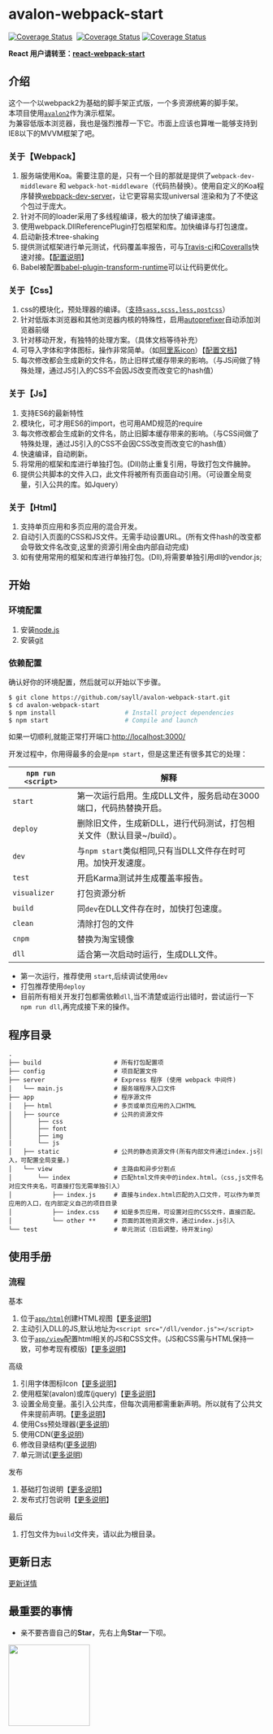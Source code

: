 # avalon-webpack-start
[![Coverage Status](https://travis-ci.org/sayll/avalon-webpack-start.svg?branch=master)](https://travis-ci.org/sayll/avalon-webpack-start)  [![Coverage Status](https://coveralls.io/repos/github/sayll/avalon-webpack-start/badge.svg)](https://coveralls.io/github/sayll/avalon-webpack-start) [![Coverage Status](https://codeclimate.com/github/sayll/avalon-webpack-start/badges/gpa.svg)](https://codeclimate.com/github/sayll/avalon-webpack-start)

<b>React 用户请转至：[react-webpack-start](https://github.com/sayll/react-webpack-start)</b>
## 介绍

这个一个以webpack2为基础的脚手架正式版，一个多资源统筹的脚手架。</br>
本项目使用[`avalon2`](https://github.com/RubyLouvre/avalon)作为演示框架。</br>
为兼容低版本浏览器，我也是强烈推荐一下它。市面上应该也算唯一能够支持到IE8以下的MVVM框架了吧。

### 关于【Webpack】
1. 服务端使用Koa。需要注意的是，只有一个目的那就是提供了`webpack-dev-middleware` 和 `webpack-hot-middleware`（代码热替换）。使用自定义的Koa程序替换[webpack-dev-server](https://github.com/webpack/webpack-dev-server)，让它更容易实现universal 渲染和为了不使这个包过于庞大。
2. 针对不同的loader采用了多线程编译，极大的加快了编译速度。
3. 使用webpack.DllReferencePlugin打包框架和库。加快编译与打包速度。
4. 启动新技术tree-shaking
5. 提供测试框架进行单元测试，代码覆盖率报告，可与[Travis-ci](https://travis-ci.org)和[Coveralls](https://coveralls.io)快速对接。【[配置说明](https://github.com/sayll/Sayll_Karma)】
6. Babel被配置[babel-plugin-transform-runtime](https://www.npmjs.com/package/babel-plugin-transform-runtime)可以让代码更优化。

### 关于【Css】
1. css的模块化，预处理器的编译。（[支持`sass,scss,less,postcss`](/docs/loaders)）
2. 针对低版本浏览器和其他浏览器内核的特殊性，启用[autoprefixer](https://github.com/postcss/autoprefixer)自动添加浏览器前缀
3. 针对移动开发，有独特的处理方案。（具体文档等待补充）
4. 可导入字体和字体图标，操作非常简单。（如[阿里系icon](http://www.iconfont.cn/)）【[配置文档](/docs/basics/Icon.md)】
5. 每次修改都会生成新的文件名，防止旧样式缓存带来的影响。（与JS间做了特殊处理，通过JS引入的CSS不会因JS改变而改变它的hash值）

### 关于【Js】
1. 支持ES6的最新特性
2. 模块化，可才用ES6的import，也可用AMD规范的require
3. 每次修改都会生成新的文件名，防止旧脚本缓存带来的影响。（与CSS间做了特殊处理，通过JS引入的CSS不会因CSS改变而改变它的hash值）
4. 快速编译，自动刷新。
5. 将常用的框架和库进行单独打包。(Dll)防止重复引用，导致打包文件臃肿。
6. 提供公共脚本的文件入口，此文件将被所有页面自动引用。（可设置全局变量，引入公共的库。如Jquery）

### 关于【Html】
1. 支持单页应用和多页应用的混合开发。
2. 自动引入页面的CSS和JS文件。无需手动设置URL。(所有文件hash的改变都会导致文件名改变,这里的资源引用全由内部自动完成)
3. 如有使用常用的框架和库进行单独打包。(Dll),将需要单独引用dll的vendor.js;

## 开始

### 环境配置
1. 安装[node.js](https://nodejs.org/)
2. 安装[git](https://git-scm.com/)

### 依赖配置
确认好你的环境配置，然后就可以开始以下步骤。

```bash
$ git clone https://github.com/sayll/avalon-webpack-start.git
$ cd avalon-webpack-start
$ npm install                   # Install project dependencies
$ npm start                     # Compile and launch
```

如果一切顺利,就能正常打开端口:[http://localhost:3000/](http://localhost:3000/)

开发过程中，你用得最多的会是`npm start`，但是这里还有很多其它的处理：

|`npm run <script>`|解释|
|------------------|-----------|
|`start`|第一次运行启用。生成DLL文件，服务启动在3000端口，代码热替换开启。|
|`deploy`|删除旧文件，生成新DLL，进行代码测试，打包相关文件（默认目录~/build）。|
|`dev`|与`npm start`类似相同,只有当DLL文件存在时可用。加快开发速度。|
|`test`|开启Karma测试并生成覆盖率报告。|
|`visualizer`|打包资源分析|
|`build`|同`dev`在DLL文件存在时，加快打包速度。|
|`clean`|清除打包的文件|
|`cnpm`|替换为淘宝镜像|
|`dll`|适合第一次启动时运行，生成DLL文件。|
* 第一次运行，推荐使用 `start`,后续调试使用`dev`
* 打包推荐使用`deploy`
* 目前所有相关开发打包都需依赖`dll`,当不清楚或运行出错时，尝试运行一下`npm run dll`,再完成接下来的操作。

## 程序目录

```
.
├── build                    # 所有打包配置项
├── config                   # 项目配置文件
├── server                   # Express 程序 (使用 webpack 中间件)
│   └── main.js              # 服务端程序入口文件
├── app                      # 程序源文件
│   ├── html                 # 多页或单页应用的入口HTML
│   ├── source               # 公共的资源文件
│       ├── css
│       ├── font
│       ├── img
|       └── js              
│   ├── static               # 公共的静态资源文件(所有内部文件通过index.js引入，可配置全局变量。)
│   └── view                 # 主路由和异步分割点
│       └── index            # 匹配html文件夹中的index.html。（css,js文件名对应文件夹名，可直接打包无需单独引入）
│           ├── index.js     # 直接与index.html匹配的入口文件，可以作为单页应用的入口，在内部定义自己的项目目录
│           ├── index.css    # 如是多页应用，可设置对应的CSS文件，直接匹配。
│           └── other **     # 页面的其他资源文件，通过index.js引入
└── test                     # 单元测试（日后调整，待开发ing）
```
## 使用手册

### 流程

基本

1. 位于[`app/html`](/app/html)创建HTML视图【[更多说明](/docs/basics/Html.md)】
2. 主动引入DLL的JS,默认地址为`<script src="/dll/vendor.js"></script>`
3. 位于[`app/view`](/app/view)配置html相关的JS和CSS文件。(JS和CSS需与HTML保持一致，可参考现有模版)【[更多说明](/docs/basics/Views.md)】

高级

1. 引用字体图标Icon【[更多说明](/docs/basics/Icon.md)】
2. 使用框架(avalon)或库(jquery)【[更多说明](/docs/basics/Frame.md)】
3. 设置全局变量。虽引入公共库，但每次调用都需重新声明。所以就有了公共文件来提前声明。【[更多说明](/docs/basics/Common.md)】
4. 使用Css预处理器([更多说明](/docs/loaders))
5. 使用CDN([更多说明](/docs/webpack))
6. 修改目录结构([更多说明](/docs/webpack))
7. 单元测试([更多说明](/docs/webpack/Tests.md))

发布

1. 基础打包说明【[更多说明](/docs/webpack/BasePack.md)】
2. 发布式打包说明【[更多说明](/docs/webpack/BuildPack.md)】

最后

1. 打包文件为`build`文件夹，请以此为根目录。

## 更新日志

[更新详情](/docs/Update.md)

## 最重要的事情

* 亲不要吝啬自己的**Star**，先右上角**Star**一下呗。

<a href="https://segmentfault.com/a/1190000008249713"><img src='https://gss0.baidu.com/9vo3dSag_xI4khGko9WTAnF6hhy/zhidao/wh%3D600%2C800/sign=405cc666d543ad4ba67b4ec6b2327697/d058ccbf6c81800a80b7b2cdb53533fa838b47a6.jpg' height='160'></a>

